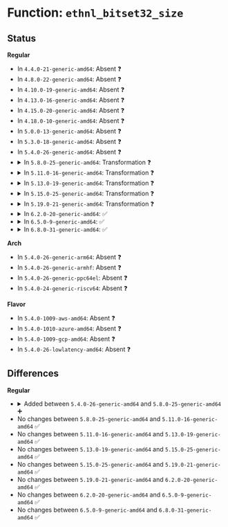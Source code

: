 # Function: <code>ethnl_bitset32_size</code>

## Status
<b>Regular</b>
<ul>
<li>
In <code>4.4.0-21-generic-amd64</code>: Absent ❓
</li>
<li>
In <code>4.8.0-22-generic-amd64</code>: Absent ❓
</li>
<li>
In <code>4.10.0-19-generic-amd64</code>: Absent ❓
</li>
<li>
In <code>4.13.0-16-generic-amd64</code>: Absent ❓
</li>
<li>
In <code>4.15.0-20-generic-amd64</code>: Absent ❓
</li>
<li>
In <code>4.18.0-10-generic-amd64</code>: Absent ❓
</li>
<li>
In <code>5.0.0-13-generic-amd64</code>: Absent ❓
</li>
<li>
In <code>5.3.0-18-generic-amd64</code>: Absent ❓
</li>
<li>
In <code>5.4.0-26-generic-amd64</code>: Absent ❓
</li>
<li>
<details>
<summary>In <code>5.8.0-25-generic-amd64</code>: Transformation ❓</summary>

```c
int ethnl_bitset32_size(const u32 * val, const u32 * mask, unsigned int nbits, ethnl_string_array_t names, bool compact)
```

```json
{
  "name": "ethnl_bitset32_size",
  "collision_type": "Unique Global",
  "inline_type": "No",
  "funcs": [
    {
      "addr": 0,
      "name": "ethnl_bitset32_size",
      "external": true,
      "loc": "net/ethtool/bitset.c:171",
      "file": "net/ethtool/bitset.c",
      "inline": "seen, unknown",
      "caller_inline": [],
      "caller_func": [
        "net/ethtool/bitset.c:ethnl_bitset_size",
        "net/ethtool/debug.c:debug_reply_size",
        "net/ethtool/wol.c:wol_reply_size",
        "net/ethtool/features.c:features_reply_size",
        "net/ethtool/features.c:features_reply_size",
        "net/ethtool/features.c:features_reply_size",
        "net/ethtool/features.c:features_reply_size",
        "net/ethtool/privflags.c:privflags_reply_size",
        "net/ethtool/eee.c:eee_reply_size",
        "net/ethtool/eee.c:eee_reply_size",
        "net/ethtool/tsinfo.c:tsinfo_reply_size",
        "net/ethtool/tsinfo.c:tsinfo_reply_size",
        "net/ethtool/tsinfo.c:tsinfo_reply_size"
      ]
    }
  ],
  "symbols": [
    {
      "addr": 18446744071589886776,
      "name": "ethnl_bitset32_size.cold",
      "section": ".text",
      "bind": "STB_LOCAL",
      "size": 12
    },
    {
      "addr": 18446744071589884336,
      "name": "ethnl_bitset32_size",
      "section": ".text",
      "bind": "STB_GLOBAL",
      "size": 397
    }
  ]
}
```
</details>
</li>
<li>
<details>
<summary>In <code>5.11.0-16-generic-amd64</code>: Transformation ❓</summary>

```c
int ethnl_bitset32_size(const u32 * val, const u32 * mask, unsigned int nbits, ethnl_string_array_t names, bool compact)
```

```json
{
  "name": "ethnl_bitset32_size",
  "collision_type": "Unique Global",
  "inline_type": "No",
  "funcs": [
    {
      "addr": 0,
      "name": "ethnl_bitset32_size",
      "external": true,
      "loc": "net/ethtool/bitset.c:171",
      "file": "net/ethtool/bitset.c",
      "inline": "seen, unknown",
      "caller_inline": [],
      "caller_func": [
        "net/ethtool/bitset.c:ethnl_bitset_size",
        "net/ethtool/debug.c:debug_reply_size",
        "net/ethtool/wol.c:wol_reply_size",
        "net/ethtool/features.c:features_reply_size",
        "net/ethtool/features.c:features_reply_size",
        "net/ethtool/features.c:features_reply_size",
        "net/ethtool/features.c:features_reply_size",
        "net/ethtool/privflags.c:privflags_reply_size",
        "net/ethtool/eee.c:eee_reply_size",
        "net/ethtool/eee.c:eee_reply_size",
        "net/ethtool/tsinfo.c:tsinfo_reply_size",
        "net/ethtool/tsinfo.c:tsinfo_reply_size",
        "net/ethtool/tsinfo.c:tsinfo_reply_size",
        "net/ethtool/tunnels.c:ethnl_tunnel_info_reply_size",
        "net/ethtool/tunnels.c:ethnl_tunnel_info_reply_size"
      ]
    }
  ],
  "symbols": [
    {
      "addr": 18446744071591633727,
      "name": "ethnl_bitset32_size.cold",
      "section": ".text",
      "bind": "STB_LOCAL",
      "size": 12
    },
    {
      "addr": 18446744071589923648,
      "name": "ethnl_bitset32_size",
      "section": ".text",
      "bind": "STB_GLOBAL",
      "size": 397
    }
  ]
}
```
</details>
</li>
<li>
<details>
<summary>In <code>5.13.0-19-generic-amd64</code>: Transformation ❓</summary>

```c
int ethnl_bitset32_size(const u32 * val, const u32 * mask, unsigned int nbits, ethnl_string_array_t names, bool compact)
```

```json
{
  "name": "ethnl_bitset32_size",
  "collision_type": "Unique Global",
  "inline_type": "No",
  "funcs": [
    {
      "addr": 0,
      "name": "ethnl_bitset32_size",
      "external": true,
      "loc": "net/ethtool/bitset.c:171",
      "file": "net/ethtool/bitset.c",
      "inline": "seen, unknown",
      "caller_inline": [],
      "caller_func": [
        "net/ethtool/bitset.c:ethnl_bitset_size",
        "net/ethtool/debug.c:debug_reply_size",
        "net/ethtool/wol.c:wol_reply_size",
        "net/ethtool/features.c:features_reply_size",
        "net/ethtool/features.c:features_reply_size",
        "net/ethtool/features.c:features_reply_size",
        "net/ethtool/features.c:features_reply_size",
        "net/ethtool/privflags.c:privflags_reply_size",
        "net/ethtool/eee.c:eee_reply_size",
        "net/ethtool/eee.c:eee_reply_size",
        "net/ethtool/tsinfo.c:tsinfo_reply_size",
        "net/ethtool/tsinfo.c:tsinfo_reply_size",
        "net/ethtool/tsinfo.c:tsinfo_reply_size",
        "net/ethtool/tunnels.c:ethnl_tunnel_info_doit",
        "net/ethtool/tunnels.c:ethnl_tunnel_info_doit"
      ]
    }
  ],
  "symbols": [
    {
      "addr": 18446744071591577128,
      "name": "ethnl_bitset32_size.cold",
      "section": ".text",
      "bind": "STB_LOCAL",
      "size": 12
    },
    {
      "addr": 18446744071589831488,
      "name": "ethnl_bitset32_size",
      "section": ".text",
      "bind": "STB_GLOBAL",
      "size": 391
    }
  ]
}
```
</details>
</li>
<li>
<details>
<summary>In <code>5.15.0-25-generic-amd64</code>: Transformation ❓</summary>

```c
int ethnl_bitset32_size(const u32 * val, const u32 * mask, unsigned int nbits, ethnl_string_array_t names, bool compact)
```

```json
{
  "name": "ethnl_bitset32_size",
  "collision_type": "Unique Global",
  "inline_type": "No",
  "funcs": [
    {
      "addr": 0,
      "name": "ethnl_bitset32_size",
      "external": true,
      "loc": "net/ethtool/bitset.c:171",
      "file": "net/ethtool/bitset.c",
      "inline": "seen, unknown",
      "caller_inline": [],
      "caller_func": [
        "net/ethtool/bitset.c:ethnl_bitset_size",
        "net/ethtool/debug.c:debug_reply_size",
        "net/ethtool/wol.c:wol_reply_size",
        "net/ethtool/features.c:features_reply_size",
        "net/ethtool/features.c:features_reply_size",
        "net/ethtool/features.c:features_reply_size",
        "net/ethtool/features.c:features_reply_size",
        "net/ethtool/privflags.c:privflags_reply_size",
        "net/ethtool/eee.c:eee_reply_size",
        "net/ethtool/eee.c:eee_reply_size",
        "net/ethtool/tsinfo.c:tsinfo_reply_size",
        "net/ethtool/tsinfo.c:tsinfo_reply_size",
        "net/ethtool/tsinfo.c:tsinfo_reply_size",
        "net/ethtool/tunnels.c:ethnl_tunnel_info_doit",
        "net/ethtool/tunnels.c:ethnl_tunnel_info_doit"
      ]
    }
  ],
  "symbols": [
    {
      "addr": 18446744071592712223,
      "name": "ethnl_bitset32_size.cold",
      "section": ".text",
      "bind": "STB_LOCAL",
      "size": 12
    },
    {
      "addr": 18446744071590594384,
      "name": "ethnl_bitset32_size",
      "section": ".text",
      "bind": "STB_GLOBAL",
      "size": 391
    }
  ]
}
```
</details>
</li>
<li>
<details>
<summary>In <code>5.19.0-21-generic-amd64</code>: Transformation ❓</summary>

```c
int ethnl_bitset32_size(const u32 * val, const u32 * mask, unsigned int nbits, ethnl_string_array_t names, bool compact)
```

```json
{
  "name": "ethnl_bitset32_size",
  "collision_type": "Unique Global",
  "inline_type": "No",
  "funcs": [
    {
      "addr": 0,
      "name": "ethnl_bitset32_size",
      "external": true,
      "loc": "net/ethtool/bitset.c:171",
      "file": "net/ethtool/bitset.c",
      "inline": "seen, unknown",
      "caller_inline": [],
      "caller_func": [
        "net/ethtool/bitset.c:ethnl_bitset_size",
        "net/ethtool/debug.c:debug_reply_size",
        "net/ethtool/wol.c:wol_reply_size",
        "net/ethtool/features.c:features_reply_size",
        "net/ethtool/features.c:features_reply_size",
        "net/ethtool/features.c:features_reply_size",
        "net/ethtool/features.c:features_reply_size",
        "net/ethtool/privflags.c:privflags_reply_size",
        "net/ethtool/eee.c:eee_reply_size",
        "net/ethtool/eee.c:eee_reply_size",
        "net/ethtool/tsinfo.c:tsinfo_reply_size",
        "net/ethtool/tsinfo.c:tsinfo_reply_size",
        "net/ethtool/tsinfo.c:tsinfo_reply_size",
        "net/ethtool/tunnels.c:ethnl_tunnel_info_doit",
        "net/ethtool/tunnels.c:ethnl_tunnel_info_doit"
      ]
    }
  ],
  "symbols": [
    {
      "addr": 18446744071594598306,
      "name": "ethnl_bitset32_size.cold",
      "section": ".text",
      "bind": "STB_LOCAL",
      "size": 12
    },
    {
      "addr": 18446744071592213760,
      "name": "ethnl_bitset32_size",
      "section": ".text",
      "bind": "STB_GLOBAL",
      "size": 393
    }
  ]
}
```
</details>
</li>
<li>
<details>
<summary>In <code>6.2.0-20-generic-amd64</code>: ✅</summary>

```c
int ethnl_bitset32_size(const u32 * val, const u32 * mask, unsigned int nbits, ethnl_string_array_t names, bool compact)
```

```json
{
  "name": "ethnl_bitset32_size",
  "collision_type": "Unique Global",
  "inline_type": "No",
  "funcs": [
    {
      "addr": 18446744071594043632,
      "name": "ethnl_bitset32_size",
      "external": true,
      "loc": "net/ethtool/bitset.c:171",
      "file": "net/ethtool/bitset.c",
      "inline": "seen, unknown",
      "caller_inline": [],
      "caller_func": [
        "net/ethtool/bitset.c:ethnl_bitset_size",
        "net/ethtool/debug.c:debug_reply_size",
        "net/ethtool/wol.c:wol_reply_size",
        "net/ethtool/features.c:features_reply_size",
        "net/ethtool/features.c:features_reply_size",
        "net/ethtool/features.c:features_reply_size",
        "net/ethtool/features.c:features_reply_size",
        "net/ethtool/privflags.c:privflags_reply_size",
        "net/ethtool/eee.c:eee_reply_size",
        "net/ethtool/eee.c:eee_reply_size",
        "net/ethtool/tsinfo.c:tsinfo_reply_size",
        "net/ethtool/tsinfo.c:tsinfo_reply_size",
        "net/ethtool/tsinfo.c:tsinfo_reply_size",
        "net/ethtool/tunnels.c:ethnl_tunnel_info_doit",
        "net/ethtool/tunnels.c:ethnl_tunnel_info_doit"
      ]
    }
  ],
  "symbols": [
    {
      "addr": 18446744071594043632,
      "name": "ethnl_bitset32_size",
      "section": ".text",
      "bind": "STB_GLOBAL",
      "size": 405
    }
  ]
}
```
</details>
</li>
<li>
<details>
<summary>In <code>6.5.0-9-generic-amd64</code>: ✅</summary>

```c
int ethnl_bitset32_size(const u32 * val, const u32 * mask, unsigned int nbits, ethnl_string_array_t names, bool compact)
```

```json
{
  "name": "ethnl_bitset32_size",
  "collision_type": "Unique Global",
  "inline_type": "No",
  "funcs": [
    {
      "addr": 18446744071594421936,
      "name": "ethnl_bitset32_size",
      "external": true,
      "loc": "net/ethtool/bitset.c:171",
      "file": "net/ethtool/bitset.c",
      "inline": "seen, unknown",
      "caller_inline": [],
      "caller_func": [
        "net/ethtool/bitset.c:ethnl_bitset_size",
        "net/ethtool/debug.c:debug_reply_size",
        "net/ethtool/wol.c:wol_reply_size",
        "net/ethtool/features.c:features_reply_size",
        "net/ethtool/features.c:features_reply_size",
        "net/ethtool/features.c:features_reply_size",
        "net/ethtool/features.c:features_reply_size",
        "net/ethtool/privflags.c:privflags_reply_size",
        "net/ethtool/eee.c:eee_reply_size",
        "net/ethtool/eee.c:eee_reply_size",
        "net/ethtool/tsinfo.c:tsinfo_reply_size",
        "net/ethtool/tsinfo.c:tsinfo_reply_size",
        "net/ethtool/tsinfo.c:tsinfo_reply_size",
        "net/ethtool/tunnels.c:ethnl_tunnel_info_doit",
        "net/ethtool/tunnels.c:ethnl_tunnel_info_doit"
      ]
    }
  ],
  "symbols": [
    {
      "addr": 18446744071594421936,
      "name": "ethnl_bitset32_size",
      "section": ".text",
      "bind": "STB_GLOBAL",
      "size": 456
    }
  ]
}
```
</details>
</li>
<li>
<details>
<summary>In <code>6.8.0-31-generic-amd64</code>: ✅</summary>

```c
int ethnl_bitset32_size(const u32 * val, const u32 * mask, unsigned int nbits, ethnl_string_array_t names, bool compact)
```

```json
{
  "name": "ethnl_bitset32_size",
  "collision_type": "Unique Global",
  "inline_type": "No",
  "funcs": [
    {
      "addr": 18446744071595224176,
      "name": "ethnl_bitset32_size",
      "external": true,
      "loc": "net/ethtool/bitset.c:171",
      "file": "net/ethtool/bitset.c",
      "inline": "seen, unknown",
      "caller_inline": [],
      "caller_func": [
        "net/ethtool/bitset.c:ethnl_bitset_size",
        "net/ethtool/debug.c:debug_reply_size",
        "net/ethtool/wol.c:wol_reply_size",
        "net/ethtool/features.c:features_reply_size",
        "net/ethtool/features.c:features_reply_size",
        "net/ethtool/features.c:features_reply_size",
        "net/ethtool/features.c:features_reply_size",
        "net/ethtool/privflags.c:privflags_reply_size",
        "net/ethtool/eee.c:eee_reply_size",
        "net/ethtool/eee.c:eee_reply_size",
        "net/ethtool/tsinfo.c:tsinfo_reply_size",
        "net/ethtool/tsinfo.c:tsinfo_reply_size",
        "net/ethtool/tsinfo.c:tsinfo_reply_size",
        "net/ethtool/tunnels.c:ethnl_tunnel_info_doit",
        "net/ethtool/tunnels.c:ethnl_tunnel_info_doit"
      ]
    }
  ],
  "symbols": [
    {
      "addr": 18446744071595224176,
      "name": "ethnl_bitset32_size",
      "section": ".text",
      "bind": "STB_GLOBAL",
      "size": 456
    }
  ]
}
```
</details>
</li>
</ul>
<b>Arch</b>
<ul>
<li>
In <code>5.4.0-26-generic-arm64</code>: Absent ❓
</li>
<li>
In <code>5.4.0-26-generic-armhf</code>: Absent ❓
</li>
<li>
In <code>5.4.0-26-generic-ppc64el</code>: Absent ❓
</li>
<li>
In <code>5.4.0-24-generic-riscv64</code>: Absent ❓
</li>
</ul>
<b>Flavor</b>
<ul>
<li>
In <code>5.4.0-1009-aws-amd64</code>: Absent ❓
</li>
<li>
In <code>5.4.0-1010-azure-amd64</code>: Absent ❓
</li>
<li>
In <code>5.4.0-1009-gcp-amd64</code>: Absent ❓
</li>
<li>
In <code>5.4.0-26-lowlatency-amd64</code>: Absent ❓
</li>
</ul>

## Differences
<b>Regular</b>
<ul>
<li>
<details>
<summary>Added between <code>5.4.0-26-generic-amd64</code> and <code>5.8.0-25-generic-amd64</code> ➕</summary>

```c
int ethnl_bitset32_size(const u32 * val, const u32 * mask, unsigned int nbits, ethnl_string_array_t names, bool compact)
```
</details>
</li>
<li>
No changes between <code>5.8.0-25-generic-amd64</code> and <code>5.11.0-16-generic-amd64</code> ✅
</li>
<li>
No changes between <code>5.11.0-16-generic-amd64</code> and <code>5.13.0-19-generic-amd64</code> ✅
</li>
<li>
No changes between <code>5.13.0-19-generic-amd64</code> and <code>5.15.0-25-generic-amd64</code> ✅
</li>
<li>
No changes between <code>5.15.0-25-generic-amd64</code> and <code>5.19.0-21-generic-amd64</code> ✅
</li>
<li>
No changes between <code>5.19.0-21-generic-amd64</code> and <code>6.2.0-20-generic-amd64</code> ✅
</li>
<li>
No changes between <code>6.2.0-20-generic-amd64</code> and <code>6.5.0-9-generic-amd64</code> ✅
</li>
<li>
No changes between <code>6.5.0-9-generic-amd64</code> and <code>6.8.0-31-generic-amd64</code> ✅
</li>
</ul>
